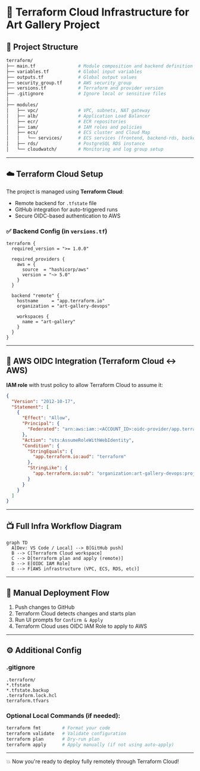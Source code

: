 # 📘 Terraform Cloud Infrastructure for Art Gallery Project

## 📁 Project Structure
```bash
terraform/
├── main.tf                # Module composition and backend definition
├── variables.tf           # Global input variables
├── outputs.tf             # Global output values
├── security_group.tf      # AWS security_group
├── versions.tf            # Terraform and provider version
├── .gitignore             # Ignore local or sensitive files
│
├── modules/
│   ├── vpc/               # VPC, subnets, NAT gateway
│   ├── alb/               # Application Load Balancer
│   ├── ecr/               # ECR repositories
│   ├── iam/               # IAM roles and policies
│   ├── ecs/               # ECS cluster and Cloud Map
│   │   └── services/      # ECS services (frontend, backend-rds, backend-redis)
│   ├── rds/               # PostgreSQL RDS instance
│   └── cloudwatch/        # Monitoring and log group setup
```

---

## ☁️ Terraform Cloud Setup
The project is managed using **Terraform Cloud**:
- Remote backend for `.tfstate` file
- GitHub integration for auto-triggered runs
- Secure OIDC-based authentication to AWS

### ✅ Backend Config (in `versions.tf`)
```hcl
terraform {
  required_version = ">= 1.0.0"

  required_providers {
    aws = {
      source  = "hashicorp/aws"
      version = "~> 5.0"
    }
  }

  backend "remote" {
    hostname     = "app.terraform.io"
    organization = "art-gallery-devops"

    workspaces {
      name = "art-gallery"
    }
  }
}
```

---

## 🔐 AWS OIDC Integration (Terraform Cloud ↔ AWS)
**IAM role** with trust policy to allow Terraform Cloud to assume it:
```json
{
  "Version": "2012-10-17",
  "Statement": [
    {
      "Effect": "Allow",
      "Principal": {
        "Federated": "arn:aws:iam::<ACCOUNT_ID>:oidc-provider/app.terraform.io"
      },
      "Action": "sts:AssumeRoleWithWebIdentity",
      "Condition": {
        "StringEquals": {
          "app.terraform.io:aud": "terraform"
        },
        "StringLike": {
          "app.terraform.io:sub": "organization:art-gallery-devops:project:*:workspace:art-gallery:run_phase:*"
        }
      }
    }
  ]
}
```

---

## 📺 Full Infra Workflow Diagram
```mermaid
graph TD
  A[Dev: VS Code / Local] --> B[GitHub push]
  B --> C[Terraform Cloud workspace]
  C --> D[terraform plan and apply (remote)]
  D --> E[OIDC IAM Role]
  E --> F[AWS infrastructure (VPC, ECS, RDS, etc)]
```

---

## 📜 Manual Deployment Flow
1. Push changes to GitHub
2. Terraform Cloud detects changes and starts plan
3. Run UI prompts for `Confirm & Apply`
4. Terraform Cloud uses OIDC IAM Role to apply to AWS

---

## ⚙️ Additional Config
### .gitignore
```gitignore
.terraform/
*.tfstate
*.tfstate.backup
.terraform.lock.hcl
terraform.tfvars
```

### Optional Local Commands (if needed):
```bash
terraform fmt        # Format your code
terraform validate   # Validate configuration
terraform plan       # Dry-run plan
terraform apply      # Apply manually (if not using auto-apply)
```

---

💥 Now you're ready to deploy fully remotely through Terraform Cloud!

